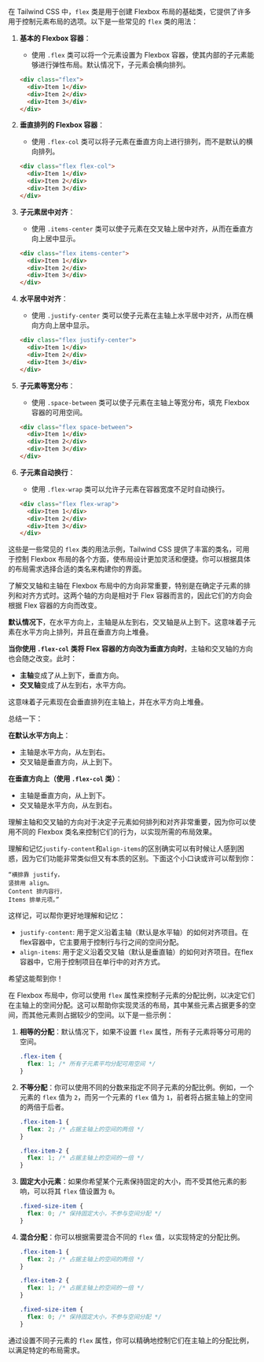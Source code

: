 在 Tailwind CSS 中，`flex` 类是用于创建 Flexbox 布局的基础类，它提供了许多用于控制元素布局的选项。以下是一些常见的 `flex` 类的用法：

1. **基本的 Flexbox 容器**：
   - 使用 `.flex` 类可以将一个元素设置为 Flexbox 容器，使其内部的子元素能够进行弹性布局。默认情况下，子元素会横向排列。

   ```html
   <div class="flex">
     <div>Item 1</div>
     <div>Item 2</div>
     <div>Item 3</div>
   </div>
   ```

2. **垂直排列的 Flexbox 容器**：
   - 使用 `.flex-col` 类可以将子元素在垂直方向上进行排列，而不是默认的横向排列。

   ```html
   <div class="flex flex-col">
     <div>Item 1</div>
     <div>Item 2</div>
     <div>Item 3</div>
   </div>
   ```

3. **子元素居中对齐**：
   - 使用 `.items-center` 类可以使子元素在交叉轴上居中对齐，从而在垂直方向上居中显示。

   ```html
   <div class="flex items-center">
     <div>Item 1</div>
     <div>Item 2</div>
     <div>Item 3</div>
   </div>
   ```

4. **水平居中对齐**：
   - 使用 `.justify-center` 类可以使子元素在主轴上水平居中对齐，从而在横向方向上居中显示。

   ```html
   <div class="flex justify-center">
     <div>Item 1</div>
     <div>Item 2</div>
     <div>Item 3</div>
   </div>
   ```

5. **子元素等宽分布**：
   - 使用 `.space-between` 类可以使子元素在主轴上等宽分布，填充 Flexbox 容器的可用空间。

   ```html
   <div class="flex space-between">
     <div>Item 1</div>
     <div>Item 2</div>
     <div>Item 3</div>
   </div>
   ```

6. **子元素自动换行**：
   - 使用 `.flex-wrap` 类可以允许子元素在容器宽度不足时自动换行。

   ```html
   <div class="flex flex-wrap">
     <div>Item 1</div>
     <div>Item 2</div>
     <div>Item 3</div>
   </div>
   ```

这些是一些常见的 `flex` 类的用法示例，Tailwind CSS 提供了丰富的类名，可用于控制 Flexbox 布局的各个方面，使布局设计更加灵活和便捷。你可以根据具体的布局需求选择合适的类名来构建你的界面。

了解交叉轴和主轴在 Flexbox 布局中的方向非常重要，特别是在确定子元素的排列和对齐方式时。这两个轴的方向是相对于 Flex 容器而言的，因此它们的方向会根据 Flex 容器的方向而改变。

**默认情况下**，在水平方向上，主轴是从左到右，交叉轴是从上到下。这意味着子元素在水平方向上排列，并且在垂直方向上堆叠。

**当你使用 `.flex-col` 类将 Flex 容器的方向改为垂直方向时**，主轴和交叉轴的方向也会随之改变。此时：

- **主轴**变成了从上到下，垂直方向。
- **交叉轴**变成了从左到右，水平方向。

这意味着子元素现在会垂直排列在主轴上，并在水平方向上堆叠。

总结一下：

**在默认水平方向上**：
- 主轴是水平方向，从左到右。
- 交叉轴是垂直方向，从上到下。

**在垂直方向上（使用 `.flex-col` 类）**：
- 主轴是垂直方向，从上到下。
- 交叉轴是水平方向，从左到右。

理解主轴和交叉轴的方向对于决定子元素如何排列和对齐非常重要，因为你可以使用不同的 Flexbox 类名来控制它们的行为，以实现所需的布局效果。

理解和记忆`justify-content`和`align-items`的区别确实可以有时候让人感到困惑，因为它们功能非常类似但又有本质的区别。下面这个小口诀或许可以帮到你：

```
“横排靠 justify，
竖排用 align。
Content 排内容行，
Items 排单元项。”
```

这样记，可以帮你更好地理解和记忆：

- `justify-content`: 用于定义沿着主轴（默认是水平轴）的如何对齐项目。在flex容器中，它主要用于控制行与行之间的空间分配。
- `align-items`: 用于定义沿着交叉轴（默认是垂直轴）的如何对齐项目。在flex容器中，它用于控制项目在单行中的对齐方式。

希望这能帮到你！

在 Flexbox 布局中，你可以使用 `flex` 属性来控制子元素的分配比例，以决定它们在主轴上的空间分配。这可以帮助你实现灵活的布局，其中某些元素占据更多的空间，而其他元素则占据较少的空间。以下是一些示例：

1. **相等的分配**：默认情况下，如果不设置 `flex` 属性，所有子元素将等分可用的空间。

   ```css
   .flex-item {
     flex: 1; /* 所有子元素平均分配可用空间 */
   }
   ```

2. **不等分配**：你可以使用不同的分数来指定不同子元素的分配比例。例如，一个元素的 `flex` 值为 `2`，而另一个元素的 `flex` 值为 `1`，前者将占据主轴上的空间的两倍于后者。

   ```css
   .flex-item-1 {
     flex: 2; /* 占据主轴上的空间的两倍 */
   }

   .flex-item-2 {
     flex: 1; /* 占据主轴上的空间的一倍 */
   }
   ```

3. **固定大小元素**：如果你希望某个元素保持固定的大小，而不受其他元素的影响，可以将其 `flex` 值设置为 `0`。

   ```css
   .fixed-size-item {
     flex: 0; /* 保持固定大小，不参与空间分配 */
   }
   ```

4. **混合分配**：你可以根据需要混合不同的 `flex` 值，以实现特定的分配比例。

   ```css
   .flex-item-1 {
     flex: 2; /* 占据主轴上的空间的两倍 */
   }

   .flex-item-2 {
     flex: 1; /* 占据主轴上的空间的一倍 */
   }

   .fixed-size-item {
     flex: 0; /* 保持固定大小，不参与空间分配 */
   }
   ```

通过设置不同子元素的 `flex` 属性，你可以精确地控制它们在主轴上的分配比例，以满足特定的布局需求。